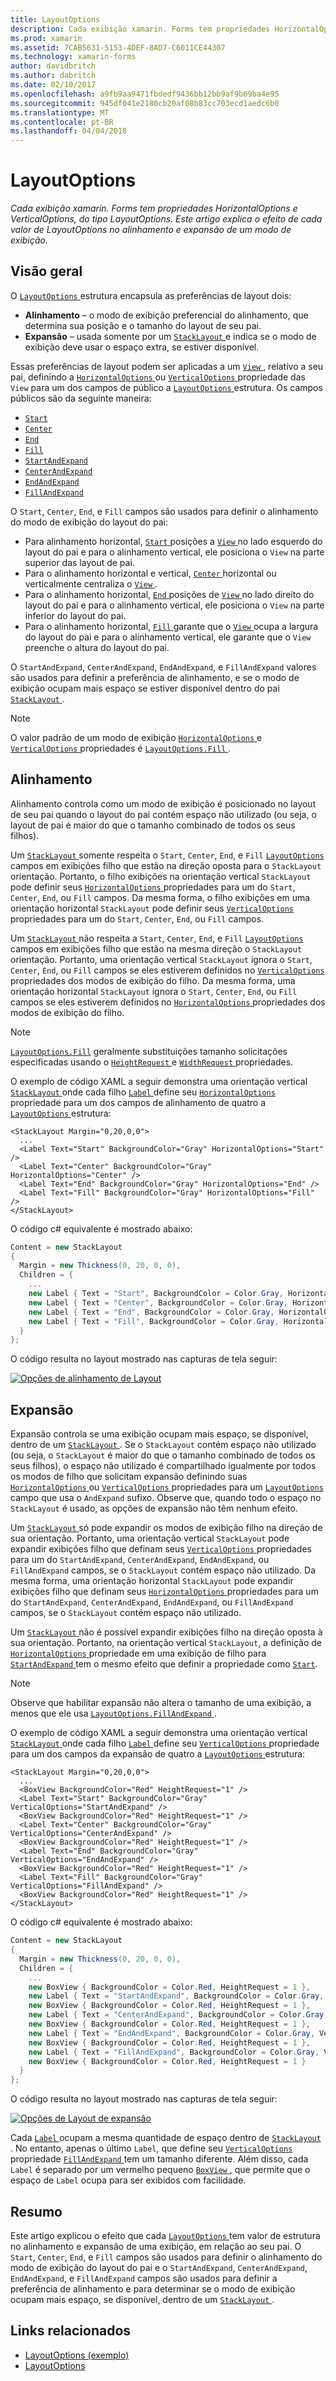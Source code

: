 ```yaml
---
title: LayoutOptions
description: Cada exibição xamarin. Forms tem propriedades HorizontalOptions e VerticalOptions, do tipo LayoutOptions. Este artigo explica o efeito de cada valor de LayoutOptions no alinhamento e expansão de um modo de exibição.
ms.prod: xamarin
ms.assetid: 7CAB5631-5153-4DEF-8AD7-C6011CE44307
ms.technology: xamarin-forms
author: davidbritch
ms.author: dabritch
ms.date: 02/10/2017
ms.openlocfilehash: a9fb9aa9471fbdedf9436bb12bb9af9b69ba4e95
ms.sourcegitcommit: 945df041e2180cb20af08b83cc703ecd1aedc6b0
ms.translationtype: MT
ms.contentlocale: pt-BR
ms.lasthandoff: 04/04/2018
---
```

# <a name="layoutoptions"></a>LayoutOptions

_Cada exibição xamarin. Forms tem propriedades HorizontalOptions e VerticalOptions, do tipo LayoutOptions. Este artigo explica o efeito de cada valor de LayoutOptions no alinhamento e expansão de um modo de exibição._

## <a name="overview"></a>Visão geral

O [ `LayoutOptions` ](https://developer.xamarin.com/api/type/Xamarin.Forms.LayoutOptions/) estrutura encapsula as preferências de layout dois:

- **Alinhamento** – o modo de exibição preferencial do alinhamento, que determina sua posição e o tamanho do layout de seu pai.
- **Expansão** – usada somente por um [ `StackLayout` ](https://developer.xamarin.com/api/type/Xamarin.Forms.StackLayout/)e indica se o modo de exibição deve usar o espaço extra, se estiver disponível.

Essas preferências de layout podem ser aplicadas a um [ `View` ](https://developer.xamarin.com/api/type/Xamarin.Forms.View/), relativo a seu pai, definindo a [ `HorizontalOptions` ](https://developer.xamarin.com/api/property/Xamarin.Forms.View.HorizontalOptions/) ou [ `VerticalOptions` ](https://developer.xamarin.com/api/property/Xamarin.Forms.View.VerticalOptions/) propriedade das `View` para um dos campos de público a [ `LayoutOptions` ](https://developer.xamarin.com/api/type/Xamarin.Forms.LayoutOptions/) estrutura. Os campos públicos são da seguinte maneira:

- [`Start`](https://developer.xamarin.com/api/field/Xamarin.Forms.LayoutOptions.Start/)
- [`Center`](https://developer.xamarin.com/api/field/Xamarin.Forms.LayoutOptions.Center/)
- [`End`](https://developer.xamarin.com/api/field/Xamarin.Forms.LayoutOptions.End/)
- [`Fill`](https://developer.xamarin.com/api/field/Xamarin.Forms.LayoutOptions.Fill/)
- [`StartAndExpand`](https://developer.xamarin.com/api/field/Xamarin.Forms.LayoutOptions.StartAndExpand/)
- [`CenterAndExpand`](https://developer.xamarin.com/api/field/Xamarin.Forms.LayoutOptions.CenterAndExpand/)
- [`EndAndExpand`](https://developer.xamarin.com/api/field/Xamarin.Forms.LayoutOptions.EndAndExpand/)
- [`FillAndExpand`](https://developer.xamarin.com/api/field/Xamarin.Forms.LayoutOptions.FillAndExpand/)

O `Start`, `Center`, `End`, e `Fill` campos são usados para definir o alinhamento do modo de exibição do layout do pai:

- Para alinhamento horizontal, [ `Start` ](https://developer.xamarin.com/api/field/Xamarin.Forms.LayoutOptions.Start/) posições a [ `View` ](https://developer.xamarin.com/api/type/Xamarin.Forms.View/) no lado esquerdo do layout do pai e para o alinhamento vertical, ele posiciona o `View` na parte superior das layout de pai.
- Para o alinhamento horizontal e vertical, [ `Center` ](https://developer.xamarin.com/api/field/Xamarin.Forms.LayoutOptions.Center/) horizontal ou verticalmente centraliza o [ `View` ](https://developer.xamarin.com/api/type/Xamarin.Forms.View/).
- Para o alinhamento horizontal, [ `End` ](https://developer.xamarin.com/api/field/Xamarin.Forms.LayoutOptions.End/) posições de [ `View` ](https://developer.xamarin.com/api/type/Xamarin.Forms.View/) no lado direito do layout do pai e para o alinhamento vertical, ele posiciona o `View` na parte inferior do layout do pai.
- Para o alinhamento horizontal, [ `Fill` ](https://developer.xamarin.com/api/field/Xamarin.Forms.LayoutOptions.Fill/) garante que o [ `View` ](https://developer.xamarin.com/api/type/Xamarin.Forms.View/) ocupa a largura do layout do pai e para o alinhamento vertical, ele garante que o `View` preenche o altura do layout do pai.

O `StartAndExpand`, `CenterAndExpand`, `EndAndExpand`, e `FillAndExpand` valores são usados para definir a preferência de alinhamento, e se o modo de exibição ocupam mais espaço se estiver disponível dentro do pai [ `StackLayout` ](https://developer.xamarin.com/api/type/Xamarin.Forms.StackLayout/).

> [!NOTE]
> O valor padrão de um modo de exibição [ `HorizontalOptions` ](https://developer.xamarin.com/api/property/Xamarin.Forms.View.HorizontalOptions/) e [ `VerticalOptions` ](https://developer.xamarin.com/api/property/Xamarin.Forms.View.VerticalOptions/) propriedades é [ `LayoutOptions.Fill` ](https://developer.xamarin.com/api/field/Xamarin.Forms.LayoutOptions.Fill/).

<a name="alignment" />

## <a name="alignment"></a>Alinhamento

Alinhamento controla como um modo de exibição é posicionado no layout de seu pai quando o layout do pai contém espaço não utilizado (ou seja, o layout de pai é maior do que o tamanho combinado de todos os seus filhos).

Um [ `StackLayout` ](https://developer.xamarin.com/api/type/Xamarin.Forms.StackLayout/) somente respeita o `Start`, `Center`, `End`, e `Fill` [ `LayoutOptions` ](https://developer.xamarin.com/api/type/Xamarin.Forms.LayoutOptions/) campos em exibições filho que estão na direção oposta para o `StackLayout` orientação. Portanto, o filho exibições na orientação vertical `StackLayout` pode definir seus [ `HorizontalOptions` ](https://developer.xamarin.com/api/property/Xamarin.Forms.View.HorizontalOptions/) propriedades para um do `Start`, `Center`, `End`, ou `Fill` campos. Da mesma forma, o filho exibições em uma orientação horizontal `StackLayout` pode definir seus [ `VerticalOptions` ](https://developer.xamarin.com/api/property/Xamarin.Forms.View.VerticalOptions/) propriedades para um do `Start`, `Center`, `End`, ou `Fill` campos.

Um [ `StackLayout` ](https://developer.xamarin.com/api/type/Xamarin.Forms.StackLayout/) não respeita a `Start`, `Center`, `End`, e `Fill` [ `LayoutOptions` ](https://developer.xamarin.com/api/type/Xamarin.Forms.LayoutOptions/) campos em exibições filho que estão na mesma direção o `StackLayout` orientação. Portanto, uma orientação vertical `StackLayout` ignora o `Start`, `Center`, `End`, ou `Fill` campos se eles estiverem definidos no [ `VerticalOptions` ](https://developer.xamarin.com/api/property/Xamarin.Forms.View.VerticalOptions/) propriedades dos modos de exibição do filho. Da mesma forma, uma orientação horizontal `StackLayout` ignora o `Start`, `Center`, `End`, ou `Fill` campos se eles estiverem definidos no [ `HorizontalOptions` ](https://developer.xamarin.com/api/property/Xamarin.Forms.View.HorizontalOptions/) propriedades dos modos de exibição do filho.

> [!NOTE]
> [`LayoutOptions.Fill`](https://developer.xamarin.com/api/field/Xamarin.Forms.LayoutOptions.Fill/) geralmente substituições tamanho solicitações especificadas usando o [ `HeightRequest` ](https://developer.xamarin.com/api/property/Xamarin.Forms.VisualElement.HeightRequest/) e [ `WidthRequest` ](https://developer.xamarin.com/api/property/Xamarin.Forms.VisualElement.WidthRequest/) propriedades.

O exemplo de código XAML a seguir demonstra uma orientação vertical [ `StackLayout` ](https://developer.xamarin.com/api/type/Xamarin.Forms.StackLayout/) onde cada filho [ `Label` ](https://developer.xamarin.com/api/type/Xamarin.Forms.Label/) define seu [ `HorizontalOptions` ](https://developer.xamarin.com/api/property/Xamarin.Forms.View.HorizontalOptions/) propriedade para um dos campos de alinhamento de quatro a [ `LayoutOptions` ](https://developer.xamarin.com/api/type/Xamarin.Forms.LayoutOptions/) estrutura:

```xaml
<StackLayout Margin="0,20,0,0">
  ...
  <Label Text="Start" BackgroundColor="Gray" HorizontalOptions="Start" />
  <Label Text="Center" BackgroundColor="Gray" HorizontalOptions="Center" />
  <Label Text="End" BackgroundColor="Gray" HorizontalOptions="End" />
  <Label Text="Fill" BackgroundColor="Gray" HorizontalOptions="Fill" />
</StackLayout>
```

O código c# equivalente é mostrado abaixo:

```csharp
Content = new StackLayout
{
  Margin = new Thickness(0, 20, 0, 0),
  Children = {
    ...
    new Label { Text = "Start", BackgroundColor = Color.Gray, HorizontalOptions = LayoutOptions.Start },
    new Label { Text = "Center", BackgroundColor = Color.Gray, HorizontalOptions = LayoutOptions.Center },
    new Label { Text = "End", BackgroundColor = Color.Gray, HorizontalOptions = LayoutOptions.End },
    new Label { Text = "Fill", BackgroundColor = Color.Gray, HorizontalOptions = LayoutOptions.Fill }
  }
};
```

O código resulta no layout mostrado nas capturas de tela seguir:

[![](layout-options-images/alignment.png "Opções de alinhamento de Layout")](layout-options-images/alignment-large.png#lightbox "opções de alinhamento de Layout")

<a name="expansion" />

## <a name="expansion"></a>Expansão

Expansão controla se uma exibição ocupam mais espaço, se disponível, dentro de um [ `StackLayout` ](https://developer.xamarin.com/api/type/Xamarin.Forms.StackLayout/). Se o `StackLayout` contém espaço não utilizado (ou seja, o `StackLayout` é maior do que o tamanho combinado de todos os seus filhos), o espaço não utilizado é compartilhado igualmente por todos os modos de filho que solicitam expansão definindo suas [ `HorizontalOptions` ](https://developer.xamarin.com/api/property/Xamarin.Forms.View.HorizontalOptions/)ou [ `VerticalOptions` ](https://developer.xamarin.com/api/property/Xamarin.Forms.View.VerticalOptions/) propriedades para um [ `LayoutOptions` ](https://developer.xamarin.com/api/type/Xamarin.Forms.LayoutOptions/) campo que usa o `AndExpand` sufixo. Observe que, quando todo o espaço no `StackLayout` é usado, as opções de expansão não têm nenhum efeito.

Um [ `StackLayout` ](https://developer.xamarin.com/api/type/Xamarin.Forms.StackLayout/) só pode expandir os modos de exibição filho na direção de sua orientação. Portanto, uma orientação vertical `StackLayout` pode expandir exibições filho que definam seus [ `VerticalOptions` ](https://developer.xamarin.com/api/property/Xamarin.Forms.View.VerticalOptions/) propriedades para um do `StartAndExpand`, `CenterAndExpand`, `EndAndExpand`, ou `FillAndExpand` campos, se o `StackLayout` contém espaço não utilizado. Da mesma forma, uma orientação horizontal `StackLayout` pode expandir exibições filho que definam seus [ `HorizontalOptions` ](https://developer.xamarin.com/api/property/Xamarin.Forms.View.HorizontalOptions/) propriedades para um do `StartAndExpand`, `CenterAndExpand`, `EndAndExpand`, ou `FillAndExpand` campos, se o `StackLayout` contém espaço não utilizado.

Um [ `StackLayout` ](https://developer.xamarin.com/api/type/Xamarin.Forms.StackLayout/) não é possível expandir exibições filho na direção oposta à sua orientação. Portanto, na orientação vertical `StackLayout`, a definição de [ `HorizontalOptions` ](https://developer.xamarin.com/api/property/Xamarin.Forms.View.HorizontalOptions/) propriedade em uma exibição de filho para [ `StartAndExpand` ](https://developer.xamarin.com/api/field/Xamarin.Forms.LayoutOptions.StartAndExpand/) tem o mesmo efeito que definir a propriedade como [ `Start`](https://developer.xamarin.com/api/field/Xamarin.Forms.LayoutOptions.Start/).

> [!NOTE]
> Observe que habilitar expansão não altera o tamanho de uma exibição, a menos que ele usa [ `LayoutOptions.FillAndExpand` ](https://developer.xamarin.com/api/field/Xamarin.Forms.LayoutOptions.FillAndExpand/).

O exemplo de código XAML a seguir demonstra uma orientação vertical [ `StackLayout` ](https://developer.xamarin.com/api/type/Xamarin.Forms.StackLayout/) onde cada filho [ `Label` ](https://developer.xamarin.com/api/type/Xamarin.Forms.Label/) define seu [ `VerticalOptions` ](https://developer.xamarin.com/api/property/Xamarin.Forms.View.VerticalOptions/) propriedade para um dos campos da expansão de quatro a [ `LayoutOptions` ](https://developer.xamarin.com/api/type/Xamarin.Forms.LayoutOptions/) estrutura:

```xaml
<StackLayout Margin="0,20,0,0">
  ...
  <BoxView BackgroundColor="Red" HeightRequest="1" />
  <Label Text="Start" BackgroundColor="Gray" VerticalOptions="StartAndExpand" />
  <BoxView BackgroundColor="Red" HeightRequest="1" />
  <Label Text="Center" BackgroundColor="Gray" VerticalOptions="CenterAndExpand" />
  <BoxView BackgroundColor="Red" HeightRequest="1" />
  <Label Text="End" BackgroundColor="Gray" VerticalOptions="EndAndExpand" />
  <BoxView BackgroundColor="Red" HeightRequest="1" />
  <Label Text="Fill" BackgroundColor="Gray" VerticalOptions="FillAndExpand" />
  <BoxView BackgroundColor="Red" HeightRequest="1" />
</StackLayout>
```

O código c# equivalente é mostrado abaixo:

```csharp
Content = new StackLayout
{
  Margin = new Thickness(0, 20, 0, 0),
  Children = {
    ...
    new BoxView { BackgroundColor = Color.Red, HeightRequest = 1 },
    new Label { Text = "StartAndExpand", BackgroundColor = Color.Gray, VerticalOptions = LayoutOptions.StartAndExpand },
    new BoxView { BackgroundColor = Color.Red, HeightRequest = 1 },
    new Label { Text = "CenterAndExpand", BackgroundColor = Color.Gray, VerticalOptions = LayoutOptions.CenterAndExpand },
    new BoxView { BackgroundColor = Color.Red, HeightRequest = 1 },
    new Label { Text = "EndAndExpand", BackgroundColor = Color.Gray, VerticalOptions = LayoutOptions.EndAndExpand },
    new BoxView { BackgroundColor = Color.Red, HeightRequest = 1 },
    new Label { Text = "FillAndExpand", BackgroundColor = Color.Gray, VerticalOptions = LayoutOptions.FillAndExpand },
    new BoxView { BackgroundColor = Color.Red, HeightRequest = 1 }
  }
};
```

O código resulta no layout mostrado nas capturas de tela seguir:

[![](layout-options-images/expansion.png "Opções de Layout de expansão")](layout-options-images/expansion-large.png#lightbox "opções de Layout de expansão")

Cada [ `Label` ](https://developer.xamarin.com/api/type/Xamarin.Forms.Label/) ocupam a mesma quantidade de espaço dentro de [ `StackLayout` ](https://developer.xamarin.com/api/type/Xamarin.Forms.StackLayout/). No entanto, apenas o último `Label`, que define seu [ `VerticalOptions` ](https://developer.xamarin.com/api/property/Xamarin.Forms.View.VerticalOptions/) propriedade [ `FillAndExpand` ](https://developer.xamarin.com/api/field/Xamarin.Forms.LayoutOptions.FillAndExpand/) tem um tamanho diferente. Além disso, cada `Label` é separado por um vermelho pequeno [ `BoxView` ](https://developer.xamarin.com/api/type/Xamarin.Forms.BoxView/), que permite que o espaço de `Label` ocupa para ser exibidos com facilidade.

## <a name="summary"></a>Resumo

Este artigo explicou o efeito que cada [ `LayoutOptions` ](https://developer.xamarin.com/api/type/Xamarin.Forms.LayoutOptions/) tem valor de estrutura no alinhamento e expansão de uma exibição, em relação ao seu pai. O `Start`, `Center`, `End`, e `Fill` campos são usados para definir o alinhamento do modo de exibição do layout do pai e o `StartAndExpand`, `CenterAndExpand`, `EndAndExpand`, e `FillAndExpand` campos são usados para definir a preferência de alinhamento e para determinar se o modo de exibição ocupam mais espaço, se disponível, dentro de um [ `StackLayout` ](https://developer.xamarin.com/api/type/Xamarin.Forms.StackLayout/).



## <a name="related-links"></a>Links relacionados

- [LayoutOptions (exemplo)](https://developer.xamarin.com/samples/xamarin-forms/userinterface/layoutoptions/)
- [LayoutOptions](https://developer.xamarin.com/api/type/Xamarin.Forms.LayoutOptions/)
